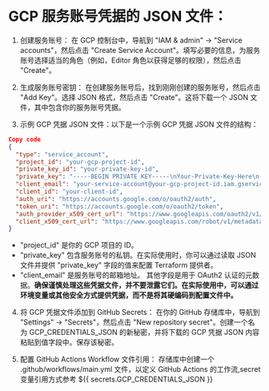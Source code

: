 
# GCP 服务账号凭据的 JSON 文件：

1. 创建服务账号：
在 GCP 控制台中，导航到 "IAM & admin" -> "Service accounts"，然后点击 "Create Service Account"。填写必要的信息，为服务账号选择适当的角色（例如，Editor 角色以获得足够的权限），然后点击 "Create"。

2. 生成服务账号密钥：
在创建服务账号后，找到刚刚创建的服务账号，然后点击 "Add Key"。选择 JSON 格式，然后点击 "Create"。这将下载一个 JSON 文件，其中包含你的服务账号凭据。

3. 示例 GCP 凭据 JSON 文件：以下是一个示例 GCP 凭据 JSON 文件的结构：

```json
Copy code
{
  "type": "service_account",
  "project_id": "your-gcp-project-id",
  "private_key_id": "your-private-key-id",
  "private_key": "-----BEGIN PRIVATE KEY-----\nYour-Private-Key-Here\n-----END PRIVATE KEY-----\n",
  "client_email": "your-service-account@your-gcp-project-id.iam.gserviceaccount.com",
  "client_id": "your-client-id",
  "auth_uri": "https://accounts.google.com/o/oauth2/auth",
  "token_uri": "https://accounts.google.com/o/oauth2/token",
  "auth_provider_x509_cert_url": "https://www.googleapis.com/oauth2/v1/certs",
  "client_x509_cert_url": "https://www.googleapis.com/robot/v1/metadata/x509/your-service-account%40your-gcp-project-id.iam.gserviceaccount.com"
}
```

- "project_id" 是你的 GCP 项目的 ID。
- "private_key" 包含服务账号的私钥。在实际使用时，你可以通过读取 JSON 文件并提供 "private_key" 字段的值来配置 Terraform 提供者。
- "client_email" 是服务账号的邮箱地址。
其他字段是用于 OAuth2 认证的元数据。**确保谨慎处理这些凭据文件，并不要泄露它们。在实际使用中，可以通过环境变量或其他安全方式提供凭据，而不是将其硬编码到配置文件中。**

4. 将 GCP 凭据文件添加到 GitHub Secrets：
在你的 GitHub 存储库中，导航到 "Settings" -> "Secrets"，然后点击 "New repository secret"。创建一个名为 GCP_CREDENTIALS_JSON 的新秘密，并将下载的 GCP 凭据 JSON 内容粘贴到值字段中。保存该秘密。

5. 配置 GitHub Actions Workflow 文件引用：
存储库中创建一个 .github/workflows/main.yml 文件，以定义 GitHub Actions 的工作流,secret变量引用方式参考 ${{ secrets.GCP_CREDENTIALS_JSON }}

